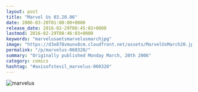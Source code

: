 ```yaml
---
layout: post
title: "Marvel Us 03.20.06"
date: 2006-03-20T01:00:00+0000
release_date: 2016-02-29T08:45:02+0000
lastmod: 2016-02-29T08:46:03+0000
keywords: "marvelusaetsmarvelusmarchjpg"
image: "https://d3e878vmunx8cm.cloudfront.net/assets/MarvelUsMarch20.jpg"
permalink: "/p/marvelus-060320/"
summary: "Originally published Monday March, 20th 2006"
category: comics
hashtag: "#axisofstevil_marvelus-060320"
---
```


![marvelus](https://d3e878vmunx8cm.cloudfront.net/assets/MarvelUsMarch20.jpg)
